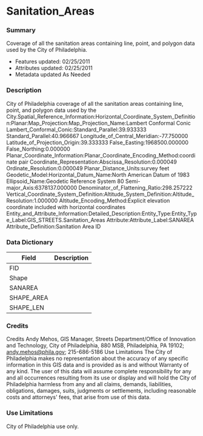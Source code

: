 # Sanitation_Areas

### Summary  

Coverage of all the sanitation areas containing line, point, and polygon data used by the City of Philadelphia.  
  
- Features updated:  02/25/2011  
- Attributes updated: 02/25/2011  
- Metadata updated  As Needed

### Description  

City of Philadelphia coverage of all the sanitation areas containing line, point, and polygon data used by the City.Spatial_Reference_Information:Horizontal_Coordinate_System_Definition:Planar:Map_Projection:Map_Projection_Name:Lambert Conformal Conic Lambert_Conformal_Conic:Standard_Parallel:39.933333 Standard_Parallel:40.966667 Longitude_of_Central_Meridian:-77.750000 Latitude_of_Projection_Origin:39.333333 False_Easting:1968500.000000 False_Northing:0.000000 Planar_Coordinate_Information:Planar_Coordinate_Encoding_Method:coordinate pair Coordinate_Representation:Abscissa_Resolution:0.000049 Ordinate_Resolution:0.000049 Planar_Distance_Units:survey feet Geodetic_Model:Horizontal_Datum_Name:North American Datum of 1983 Ellipsoid_Name:Geodetic Reference System 80 Semi-major_Axis:6378137.000000 Denominator_of_Flattening_Ratio:298.257222 Vertical_Coordinate_System_Definition:Altitude_System_Definition:Altitude_Resolution:1.000000 Altitude_Encoding_Method:Explicit elevation coordinate included with horizontal coordinates Entity_and_Attribute_Information:Detailed_Description:Entity_Type:Entity_Type_Label:GIS_STREETS.Sanitation_Areas Attribute:Attribute_Label:SANAREA Attribute_Definition:Sanitation Area ID   

### Data Dictionary

| Field | Description  
| ----- | :----------:  
| FID |  
| Shape |  
| SANAREA |  
| SHAPE_AREA |  
| SHAPE_LEN |  


### Credits  

Credits Andy Mehos, GIS Manager, Streets Department/Office of Innovation and Technology, City of Philadelphia, 880 MSB, Philadelphia, PA 19102; andy.mehos@phila.gov; 215-686-5186 Use Limitations The City of Philadelphia makes no representation about the accuracy of any specific information in this GIS data and is provided as is and without Warranty of any kind. The user of this data will assume complete responsibility for any and all occurrences resulting from its use or display and will hold the City of Philadelphia harmless from any and all claims, demands, liabilities, obligations, damages, suits, judgments or settlements, including reasonable costs and attorneys' fees, that arise from use of this data.  
  


### Use Limitations  

City of Philadelphia use only.
